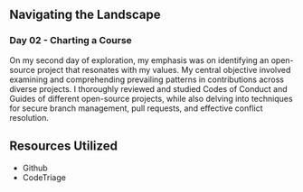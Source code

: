 ## Navigating the Landscape

### Day 02 - Charting a Course
On my second day of exploration, my emphasis was on identifying an open-source project that resonates with my values. My central objective involved examining and comprehending prevailing patterns in contributions across diverse projects. I thoroughly reviewed and studied Codes of Conduct and Guides of different open-source projects, while also delving into techniques for secure branch management, pull requests, and effective conflict resolution.

## Resources Utilized
- Github 
- CodeTriage
